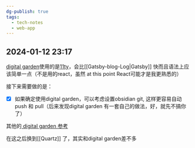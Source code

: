 ```yaml
---
dg-publish: true
tags:
  - tech-notes
  - web-app
---
```

## 2024-01-12 23:17

[digital garden](https://github.com/mathieudutour/gatsby-digital-garden)使用的是[11ty](https://www.11ty.dev)，会比[[Gatsby-blog-Log|Gatsby]] 快而且语法上应该简单一点（不是用的react，虽然 at this point React可能才是我更熟悉的）

接下来需要做的是：

- [x] 如果确定使用digital garden，可以考虑设置obsidian git, 这样更容易自动 push 和 pull（后来发现digital garden 有一套自己的做法，好，就先不搞你了）

其他的[ digital garden 参考](https://github.com/MaggieAppleton/digital-gardeners)

在这之后换到[[Quartz]] 了，其实和digital garden差不多